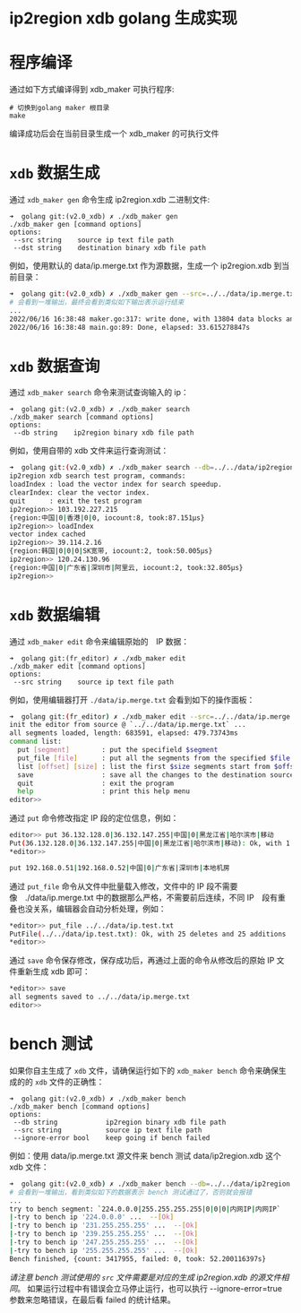# ip2region xdb golang 生成实现


# 程序编译

通过如下方式编译得到 xdb_maker 可执行程序:
```
# 切换到golang maker 根目录
make
```
编译成功后会在当前目录生成一个 xdb_maker 的可执行文件


# `xdb` 数据生成

通过 `xdb_maker gen` 命令生成 ip2region.xdb 二进制文件:
```
➜  golang git:(v2.0_xdb) ✗ ./xdb_maker gen
./xdb_maker gen [command options]
options:
 --src string    source ip text file path
 --dst string    destination binary xdb file path
```

例如，使用默认的 data/ip.merge.txt 作为源数据，生成一个 ip2region.xdb 到当前目录：
```bash
➜  golang git:(v2.0_xdb) ✗ ./xdb_maker gen --src=../../data/ip.merge.txt --dst=./ip2region.xdb
# 会看到一堆输出，最终会看到类似如下输出表示运行结束
...
2022/06/16 16:38:48 maker.go:317: write done, with 13804 data blocks and (683591, 720221) index blocks
2022/06/16 16:38:48 main.go:89: Done, elapsed: 33.615278847s
```


# `xdb` 数据查询

通过 `xdb_maker search` 命令来测试查询输入的 ip：
```
➜  golang git:(v2.0_xdb) ✗ ./xdb_maker search
./xdb_maker search [command options]
options:
 --db string    ip2region binary xdb file path
```

例如，使用自带的 xdb 文件来运行查询测试：
```bash
➜  golang git:(v2.0_xdb) ✗ ./xdb_maker search --db=../../data/ip2region.xdb
ip2region xdb search test program, commands:
loadIndex : load the vector index for search speedup.
clearIndex: clear the vector index.
quit      : exit the test program
ip2region>> 103.192.227.215
{region:中国|0|香港|0|0, iocount:8, took:87.151µs}
ip2region>> loadIndex
vector index cached
ip2region>> 39.114.2.16
{region:韩国|0|0|0|SK宽带, iocount:2, took:50.005µs}
ip2region>> 120.24.130.96
{region:中国|0|广东省|深圳市|阿里云, iocount:2, took:32.805µs}
ip2region>> 
```

# `xdb` 数据编辑

通过 `xdb_maker edit` 命令来编辑原始的　IP 数据：
```
➜  golang git:(fr_editor) ✗ ./xdb_maker edit
./xdb_maker edit [command options]
options:
 --src string    source ip text file path
```

例如，使用编辑器打开 `./data/ip.merge.txt` 会看到如下的操作面板：
```bash
➜  golang git:(fr_editor) ✗ ./xdb_maker edit --src=../../data/ip.merge.txt
init the editor from source @ `../../data/ip.merge.txt` ... 
all segments loaded, length: 683591, elapsed: 479.73743ms
command list: 
  put [segment]        : put the specifield $segment
  put_file [file]      : put all the segments from the specified $file
  list [offset] [size] : list the first $size segments start from $offset
  save                 : save all the changes to the destination source file
  quit                 : exit the program
  help                 : print this help menu
editor>>
```

通过 `put` 命令修改指定 IP 段的定位信息，例如：
```bash
editor>> put 36.132.128.0|36.132.147.255|中国|0|黑龙江省|哈尔滨市|移动
Put(36.132.128.0|36.132.147.255|中国|0|黑龙江省|哈尔滨市|移动): Ok, with 1 deletes and 2 additions
*editor>> 
```

```bash
put 192.168.0.51|192.168.0.52|中国|0|广东省|深圳市|本地机房
```

通过 `put_file` 命令从文件中批量载入修改，文件中的 IP 段不需要像　./data/ip.merge.txt 中的数据那么严格，不需要前后连续，不同 IP　段有重叠也没关系，编辑器会自动分析处理，例如：
```bash
*editor>> put_file ../../data/ip.test.txt
PutFile(../../data/ip.test.txt): Ok, with 25 deletes and 25 additions
*editor>> 
```

通过 `save` 命令保存修改，保存成功后，再通过上面的命令从修改后的原始 IP 文件重新生成 xdb 即可：
```bash
*editor>> save
all segments saved to ../../data/ip.merge.txt
editor>> 
```

# bench 测试

如果你自主生成了 `xdb` 文件，请确保运行如下的 `xdb_maker bench` 命令来确保生成的的 `xdb` 文件的正确性：
```
➜  golang git:(v2.0_xdb) ✗ ./xdb_maker bench
./xdb_maker bench [command options]
options:
 --db string            ip2region binary xdb file path
 --src string           source ip text file path
 --ignore-error bool    keep going if bench failed
```

例如：使用 data/ip.merge.txt 源文件来 bench 测试 data/ip2region.xdb 这个 xdb 文件：
```bash
➜  golang git:(v2.0_xdb) ✗ ./xdb_maker bench --db=../../data/ip2region.xdb --src=../../data/ip.merge.txt
# 会看到一堆输出，看到类似如下的数据表示 bench 测试通过了，否则就会报错
...
try to bench segment: `224.0.0.0|255.255.255.255|0|0|0|内网IP|内网IP`
|-try to bench ip '224.0.0.0' ...  --[Ok]
|-try to bench ip '231.255.255.255' ...  --[Ok]
|-try to bench ip '239.255.255.255' ...  --[Ok]
|-try to bench ip '247.255.255.255' ...  --[Ok]
|-try to bench ip '255.255.255.255' ...  --[Ok]
Bench finished, {count: 3417955, failed: 0, took: 52.200116397s}
```
*请注意 bench 测试使用的 `src` 文件需要是对应的生成 ip2region.xdb 的源文件相同*。
如果运行过程中有错误会立马停止运行，也可以执行 --ignore-error=true 参数来忽略错误，在最后看 failed 的统计结果。
